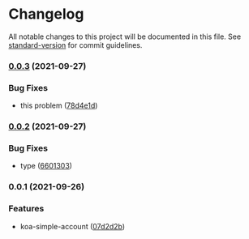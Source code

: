 # Changelog

All notable changes to this project will be documented in this file. See [standard-version](https://github.com/conventional-changelog/standard-version) for commit guidelines.

### [0.0.3](https://github.com/YuJianghao/koa-simple-account/compare/v0.0.2...v0.0.3) (2021-09-27)


### Bug Fixes

* this problem ([78d4e1d](https://github.com/YuJianghao/koa-simple-account/commit/78d4e1d5d9f3180503f3ca10533545780a40414b))

### [0.0.2](https://github.com/YuJianghao/koa-simple-account/compare/v0.0.1...v0.0.2) (2021-09-27)


### Bug Fixes

* type ([6601303](https://github.com/YuJianghao/koa-simple-account/commit/6601303cba924c5bf91416427413c1e17320bab3))

### 0.0.1 (2021-09-26)


### Features

* koa-simple-account ([07d2d2b](https://github.com/YuJianghao/koa-simple-account/commit/07d2d2b5ca108674f1ae954ca51b8360433d37e8))
